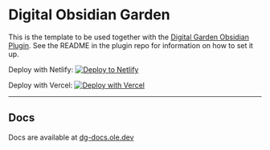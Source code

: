 # Digital Obsidian Garden
This is the template to be used together with the [Digital Garden Obsidian Plugin](https://github.com/oleeskild/Obsidian-Digital-Garden). 
See the README in the plugin repo for information on how to set it up.

Deploy with Netlify: 
<a href="https://app.netlify.com/start/deploy?repository=https://github.com/oleeskild/digitalgarden" target="_blank" class="external-link"><img src="https://www.netlify.com/img/deploy/button.svg" alt="Deploy to Netlify"></a>

Deploy with Vercel: 
[![Deploy with Vercel](https://vercel.com/button)](https://vercel.com/new/clone?repository-url=https://github.com/oleeskild/digitalgarden)

---
## Docs
Docs are available at [dg-docs.ole.dev](https://dg-docs.ole.dev/)

